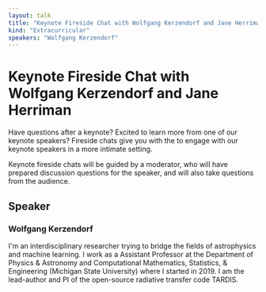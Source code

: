 ```yaml
---
layout: talk
title: "Keynote Fireside Chat with Wolfgang Kerzendorf and Jane Herriman"
kind: "Extracurricular"
speakers: "Wolfgang Kerzendorf"
---
```


# Keynote Fireside Chat with Wolfgang Kerzendorf and Jane Herriman

Have questions after a keynote? Excited to learn more from one of our keynote speakers? Fireside chats give you with the to engage with our keynote speakers in a more intimate setting.

Keynote fireside chats will be guided by a moderator, who will have prepared discussion questions for the speaker, and will also take questions from the audience.

## Speaker

### Wolfgang Kerzendorf

I'm an interdisciplinary researcher trying to bridge the fields of astrophysics and machine learning. I work as a Assistant Professor at the Department of Physics & Astronomy and Computational Mathematics, Statistics, & Engineering (Michigan State University) where I started in 2019. I am the lead-author and PI of the open-source radiative transfer code TARDIS.
